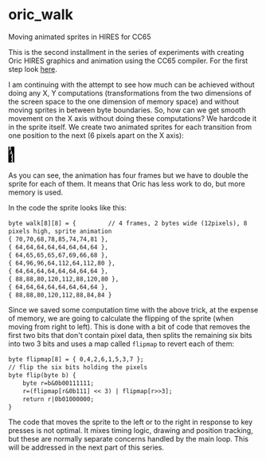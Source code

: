 # oric_walk
Moving animated sprites in HIRES for CC65

This is the second installment in the series of experiments with creating Oric HIRES graphics and animation using the CC65 compiler. For the first step look [here](https://github.com/mihai-dragan/oric_sprite).

I am continuing with the attempt to see how much can be achieved without doing any X, Y computations (transformations from the two dimensions of the screen space to the one dimension of memory space) and without moving sprites in between byte boundaries. So, how can we get smooth movement on the X axis  without doing these computations? We hardcode it in the sprite itself. We create two animated sprites for each transition from one position to the next (6 pixels apart on the X axis):

![sprites with transition hardcoded](images/walking1.png)

As you can see, the animation has four frames but we have to double the sprite for each of them. It means that Oric has less work to do, but more memory is used.

In the code the sprite looks like this:

    byte walk[8][8] = {         // 4 frames, 2 bytes wide (12pixels), 8 pixels high, sprite animation
    { 70,70,68,78,85,74,74,81 },
    { 64,64,64,64,64,64,64,64 },
    { 64,65,65,65,67,69,66,68 },
    { 64,96,96,64,112,64,112,80 },
    { 64,64,64,64,64,64,64,64 },
    { 88,88,80,120,112,88,120,80 },
    { 64,64,64,64,64,64,64,64 },
    { 88,88,80,120,112,88,84,84 }

Since we saved some computation time with the above trick, at the expense of memory, we are going to calculate the flipping of the sprite (when moving from right to left). This is done with a bit of code that removes the first two bits that don't contain pixel data, then splits the remaining six bits into two 3 bits and uses a map called `flipmap` to revert each of them:

    byte flipmap[8] = { 0,4,2,6,1,5,3,7 };
    // flip the six bits holding the pixels
    byte flip(byte b) {
        byte r=b&0b00111111;
        r=(flipmap[r&0b111] << 3) | flipmap[r>>3];
        return r|0b01000000;
    }

The code that moves the sprite to the left or to the right in response to key presses is not optimal. It mixes timing logic, drawing and position tracking, but these are normally separate concerns handled by the main loop. This will be addressed in the next part of this series.
